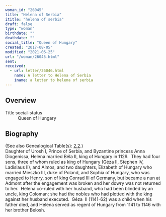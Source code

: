```yaml
---
woman_id: "26045"
title: "Helena of Serbia"
ititle: "helena of serbia"
draft: false
type: "woman"
birthdate: ""
deathdate: ""
social_title: "Queen of Hungary"
created: "2017-08-05"
modified: "2021-06-25"
url: "/woman/26045.html"
sent:
received:
  - url: letter/26046.html
    name: A letter to Helena of Serbia
    iname: a letter to helena of serbia
---
```

<h2 class="mt-4">Overview</h2><dt>Title social-status</dt><dd>Queen of Hungary</dd><h2 class="mt-4">Biography</h2><p>(See also Genealogical Table(s): <a href="/content/genealogy-mieszko#n26045">2.2</a>.)<br>
Daughter of Urosh I, Prince of Serbia, and Byzantine princess Anna Diogenissa, Helena married Béla II, king of Hungary in 1129.&nbsp; They had four sons, three of whom ruled as king of Hungary (Géza II, Stephen IV, Ladislaus II), and Almos, and two daughters, Elizabeth of Hungary who married Mieszko III, duke of Poland, and Sophia of Hungary, who was engaged to Henry, son of king Conrad III of Germany, but became a nun at Admont after the engagement was broken and her dowry was not returned to her. &nbsp;Helena co-ruled with her husband, who had been blinded by an uncle, king Coloman; she had the nobles who had plotted with the king against her husband executed.&nbsp; Géza &nbsp;II (1141-62) was a child when his father died, and Helena served as regent of Hungary from 1141 to 1146 with her brother Belosh.</p><p>&nbsp;</p>